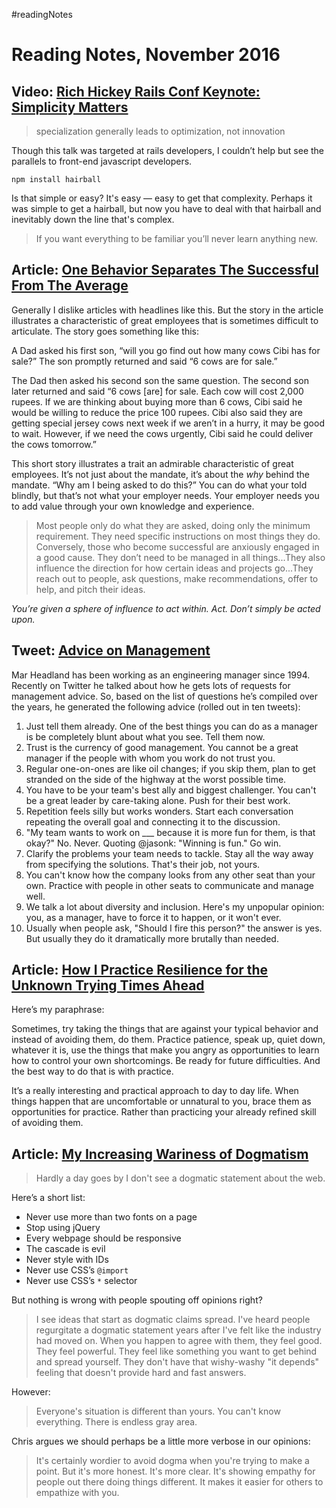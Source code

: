 #readingNotes

# Reading Notes, November 2016

## Video: [Rich Hickey Rails Conf Keynote: Simplicity Matters](https://www.youtube.com/watch?v=rI8tNMsozo0)

> specialization generally leads to optimization, not innovation

Though this talk was targeted at rails developers, I couldn’t help but see the parallels to front-end javascript developers.

`npm install hairball`

Is that simple or easy? It's easy — easy to get that complexity. Perhaps it was simple to get a hairball, but now you have to deal with that hairball and inevitably down the line that's complex.

> If you want everything to be familiar you’ll never learn anything new.

## Article: [One Behavior Separates The Successful From The Average](https://medium.com/the-mission/one-behavior-separates-the-successful-from-the-average-936f7ff04793#.s5dchyyfv)

Generally I dislike articles with headlines like this. But the story in the article illustrates a characteristic of great employees that is sometimes difficult to articulate. The story goes something like this:

A Dad asked his first son, “will you go find out how many cows Cibi has for sale?” The son promptly returned and said “6 cows are for sale.”

The Dad then asked his second son the same question. The second son later returned and said “6 cows [are] for sale. Each cow will cost 2,000 rupees. If we are thinking about buying more than 6 cows, Cibi said he would be willing to reduce the price 100 rupees. Cibi also said they are getting special jersey cows next week if we aren’t in a hurry, it may be good to wait. However, if we need the cows urgently, Cibi said he could deliver the cows tomorrow.”

This short story illustrates a trait an admirable characteristic of great employees. It’s not just about the mandate, it’s about the *why* behind the mandate. “Why am I being asked to do this?” You can do what your told blindly, but that’s not what your employer needs. Your employer needs you to add value through your own knowledge and experience.

> Most people only do what they are asked, doing only the minimum requirement. They need specific instructions on most things they do. Conversely, those who become successful are anxiously engaged in a good cause. They don’t need to be managed in all things...They also influence the direction for how certain ideas and projects go...They reach out to people, ask questions, make recommendations, offer to help, and pitch their ideas.

*You’re given a sphere of influence to act within. Act. Don’t simply be acted upon.*

## Tweet: [Advice on Management](https://twitter.com/marcprecipice/status/791737937448677376)

Mar Headland has been working as an engineering manager since 1994. Recently on Twitter he talked about how he gets lots of requests for management advice. So, based on the list of questions he’s compiled over the years, he generated the following advice (rolled out in ten tweets):

1. Just tell them already. One of the best things you can do as a manager is be completely blunt about what you see. Tell them now.
2. Trust is the currency of good management. You cannot be a great manager if the people with whom you work do not trust you.
3. Regular one-on-ones are like oil changes; if you skip them, plan to get stranded on the side of the highway at the worst possible time.
4. You have to be your team's best ally and biggest challenger. You can't be a great leader by care-taking alone. Push for their best work.
5. Repetition feels silly but works wonders. Start each conversation repeating the overall goal and connecting it to the discussion.
6. "My team wants to work on ___ because it is more fun for them, is that okay?" No. Never. Quoting @jasonk: "Winning is fun." Go win.
7. Clarify the problems your team needs to tackle. Stay all the way away from specifying the solutions. That's their job, not yours.
8. You can't know how the company looks from any other seat than your own. Practice with people in other seats to communicate and manage well.
9. We talk a lot about diversity and inclusion. Here's my unpopular opinion: you, as a manager, have to force it to happen, or it won't ever.
10. Usually when people ask, "Should I fire this person?" the answer is yes. But usually they do it dramatically more brutally than needed.

## Article: [How I Practice Resilience for the Unknown Trying Times Ahead](https://medium.com/@wilreynolds/practicing-resilience-e52814673db5)

Here’s my paraphrase:

Sometimes, try taking the things that are against your typical behavior and instead of avoiding them, do them. Practice patience, speak up, quiet down, whatever it is, use the things that make you angry as opportunities to learn how to control your own shortcomings. Be ready for future difficulties. And the best way to do that is with practice.

It’s a really interesting and practical approach to day to day life. When things happen that are uncomfortable or unnatural to you, brace them as opportunities for practice. Rather than practicing your already refined skill of avoiding them.

## Article: [My Increasing Wariness of Dogmatism](https://css-tricks.com/increasing-wariness-dogmatism/)

> Hardly a day goes by I don't see a dogmatic statement about the web.

Here’s a short list:

- Never use more than two fonts on a page
- Stop using jQuery
- Every webpage should be responsive
- The cascade is evil
- Never style with IDs
- Never use CSS’s `@import`
- Never use CSS’s `*` selector

But nothing is wrong with people spouting off opinions right?

> I see ideas that start as dogmatic claims spread. I've heard people regurgitate a dogmatic statement years after I've felt like the industry had moved on. When you happen to agree with them, they feel good. They feel powerful. They feel like something you want to get behind and spread yourself. They don't have that wishy-washy "it depends" feeling that doesn't provide hard and fast answers.

However:

> Everyone's situation is different than yours. You can't know everything. There is endless gray area.

Chris argues we should perhaps be a little more verbose in our opinions:

> It's certainly wordier to avoid dogma when you're trying to make a point. But it's more honest. It's more clear. It's showing empathy for people out there doing things different. It makes it easier for others to empathize with you.
